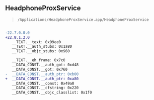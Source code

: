 ## HeadphoneProxService

> `/Applications/HeadphoneProxService.app/HeadphoneProxService`

```diff

-22.7.0.0.0
+22.8.1.2.0
   __TEXT.__text: 0x99ee0
   __TEXT.__auth_stubs: 0x1a80
   __TEXT.__objc_stubs: 0x960

   __TEXT.__eh_frame: 0x7c0
   __DATA_CONST.__auth_got: 0xd48
   __DATA_CONST.__got: 0x760
-  __DATA_CONST.__auth_ptr: 0xb00
+  __DATA_CONST.__auth_ptr: 0xa80
   __DATA_CONST.__const: 0x49a0
   __DATA_CONST.__cfstring: 0x220
   __DATA_CONST.__objc_classlist: 0x1f0

```
